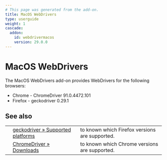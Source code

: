 ```yaml
---
# This page was generated from the add-on.
title: MacOS WebDrivers
type: userguide
weight: 1
cascade:
  addon:
    id: webdrivermacos
    version: 29.0.0
---
```


# MacOS WebDrivers

The MacOS WebDrivers add-on provides WebDrivers for the following browsers:

- Chrome - ChromeDriver 91.0.4472.101
- Firefox - geckodriver 0.29.1

## See also

|     |                                                                                                                           |                                                |
| --- | ------------------------------------------------------------------------------------------------------------------------- | ---------------------------------------------- |
|     | [geckodriver » Supported platforms](https://firefox-source-docs.mozilla.org/testing/geckodriver/geckodriver/Support.html) | to known which Firefox versions are supported. |
|     | [ChromeDriver » Downloads](https://sites.google.com/a/chromium.org/chromedriver/downloads)                                | to known which Chrome versions are supported.  |
